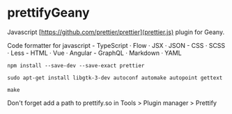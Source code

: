 # prettifyGeany

Javascript [https://github.com/prettier/prettier](prettier.js)  plugin for Geany.

Code formatter for javascript - TypeScript · Flow · JSX · JSON - CSS · SCSS · Less - HTML · Vue · Angular - GraphQL · Markdown · YAML

``` npm install --save-dev --save-exact prettier ```

``` sudo apt-get install libgtk-3-dev autoconf automake autopoint gettext ```

``` cd prettifyGeany
make
```

Don't forget add a path to prettify.so in  Tools > Plugin manager > Prettify


